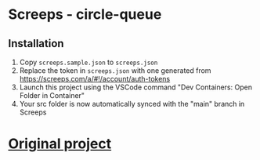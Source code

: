 # Screeps - circle-queue
## Installation
1. Copy `screeps.sample.json` to `screeps.json`
1. Replace the token in `screeps.json` with one generated from https://screeps.com/a/#!/account/auth-tokens
1. Launch this project using the VSCode command "Dev Containers: Open Folder in Container"
1. Your src folder is now automatically synced with the "main" branch in Screeps


# [Original project](https://github.com/screepers/screeps-typescript-starter)
